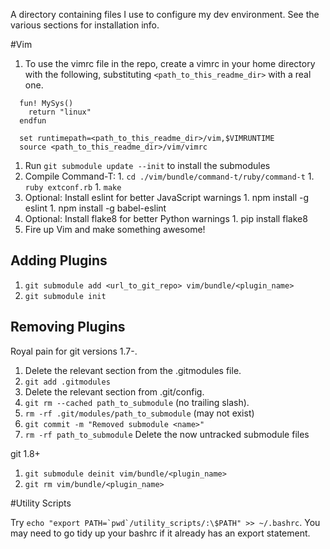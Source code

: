 A directory containing files I use to configure my dev environment. See the various sections for installation info.

#Vim

  1. To use the vimrc file in the repo, create a vimrc in your home directory with the following, substituting `<path_to_this_readme_dir>` with a real one.
  ```vim
    fun! MySys()
      return "linux"
    endfun

    set runtimepath=<path_to_this_readme_dir>/vim,$VIMRUNTIME
    source <path_to_this_readme_dir>/vim/vimrc
  ```
  1. Run ```git submodule update --init``` to install the submodules
  1. Compile Command-T:
    1. `cd ./vim/bundle/command-t/ruby/command-t`
    1. `ruby extconf.rb`
    1. `make`
  1. Optional: Install eslint for better JavaScript warnings
    1. npm install -g eslint
    1. npm install -g babel-eslint
  1. Optional: Install flake8 for better Python warnings
    1. pip install flake8
  1. Fire up Vim and make something awesome!

## Adding Plugins

 1. `git submodule add <url_to_git_repo> vim/bundle/<plugin_name>`
 1. `git submodule init`

## Removing Plugins

Royal pain for git versions 1.7-.

 1. Delete the relevant section from the .gitmodules file.
 1. `git add .gitmodules`
 1. Delete the relevant section from .git/config.
 1. `git rm --cached path_to_submodule` (no trailing slash).
 1. `rm -rf .git/modules/path_to_submodule` (may not exist)
 1. `git commit -m "Removed submodule <name>"`
 1. `rm -rf path_to_submodule` Delete the now untracked submodule files

git 1.8+

 1. `git submodule deinit vim/bundle/<plugin_name>`
 1. `git rm vim/bundle/<plugin_name>`

#Utility Scripts

Try ```echo "export PATH=`pwd`/utility_scripts/:\$PATH" >> ~/.bashrc```. You may need to go tidy up your bashrc if it already has an export statement.
